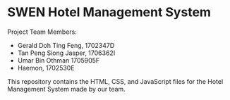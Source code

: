 # SWEN Hotel Management System

Project Team Members:
<ul>
  <li>Gerald Doh Ting Feng, 1702347D</li>
  <li>Tan Peng Siong Jasper, 1706362I</li>
  <li>Umar Bin Othman 1705905F</li>
  <li>Haemon, 1702530E</li>
</ul>

This repository contains the HTML, CSS, and JavaScript files for the Hotel Management System made by our team.
